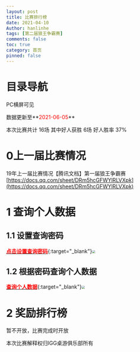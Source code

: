 ```yaml
---
layout: post
title: 比赛排行榜
date: 2021-04-10
Author: hanlinhe 
tags: [第二届狼王争霸赛]
comments: false
toc: true
category: 首页
pinned: false
---
```


# 目录导航

PC横屏可见

数据更新至**<font color="#FF0000">2021-06-05</font>**

本次比赛共计 16场 其中好人获胜 6场  好人胜率 37%

# 0上一届比赛情况

19年上一届比赛情况【腾讯文档】第一届狼王争霸赛
[https://docs.qq.com/sheet/DRm5hcGFWYlRLVXpk](https://docs.qq.com/sheet/DRm5hcGFWYlRLVXpk)

# 1 查询个人数据

## 1.1 设置查询密码

[**<font color="#FF0000">点击设置查询密码</font>**](https://docs.qq.com/form/page/DRmxyWEVxQVh6R3VF?_w_tencentdocx_form=1){:target="_blank"}<img src="https://i.loli.net/2020/12/23/jAyPxZaRmLrCQeh.png" style="zoom:50%;" />

## 1.2 根据密码查询个人数据

[**<font color="#FF0000">查询个人数据</font>**](https://www.wjx.cn/resultquery.aspx?activity=120099642){:target="_blank"}<img src="https://i.loli.net/2020/12/23/jAyPxZaRmLrCQeh.png" style="zoom:50%;" />

# 2 奖励排行榜

暂不开放，比赛完成时开放



本次比赛解释权归IGG桌游俱乐部所有